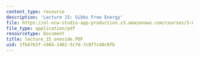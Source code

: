 ```yaml
---
content_type: resource
description: 'Lecture 15: Gibbs Free Energy'
file: https://ol-ocw-studio-app-production.s3.amazonaws.com/courses/3-00-thermodynamics-of-materials-fall-2002/1fb4763fc08414825c7d7c8f7c40c9fb_lecture_15_oneside.PDF
file_type: application/pdf
resourcetype: Document
title: lecture_15_oneside.PDF
uid: 1fb4763f-c084-1482-5c7d-7c8f7c40c9fb
---
```

